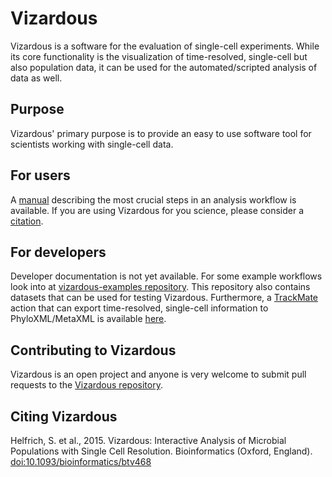 Vizardous
=========

Vizardous is a software for the evaluation of single-cell experiments. While its core functionality is the visualization of time-resolved, single-cell but also population data, it can be used for the automated/scripted analysis of data as well.


Purpose
-------

Vizardous' primary purpose is to provide an easy to use software tool for scientists working with single-cell data.


For users
---------

A [manual](https://github.com/modsim/vizardous/blob/master/doc/Vizardous-Manual.pdf) describing the most crucial steps in an analysis workflow is available. If you are using Vizardous for you science, please consider a [citation](https://github.com/modsim/vizardous#citing-vizardous).


For developers
--------------

Developer documentation is not yet available. For some example workflows look into at [vizardous-examples repository](https://github.com/modsim/vizardous-examples). This repository also contains datasets that can be used for testing Vizardous. Furthermore, a [TrackMate](https://github.com/fiji/TrackMate) action that can export time-resolved, single-cell information to PhyloXML/MetaXML is available  [here](https://github.com/modsim/vizardous-trackmate-exporter). 


Contributing to Vizardous
-------------------------

Vizardous is an open project and anyone is very welcome to submit pull requests
to the [Vizardous repository](https://github.com/modsim/vizardous).


Citing Vizardous
----------------

Helfrich, S. et al., 2015. Vizardous: Interactive Analysis of Microbial Populations with Single Cell Resolution. Bioinformatics (Oxford, England). [doi:10.1093/bioinformatics/btv468](https://dx.doi.org/10.1093/bioinformatics/btv468)

